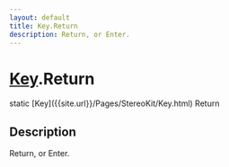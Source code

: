 ```yaml
---
layout: default
title: Key.Return
description: Return, or Enter.
---
```

# [Key]({{site.url}}/Pages/StereoKit/Key.html).Return

<div class='signature' markdown='1'>
static [Key]({{site.url}}/Pages/StereoKit/Key.html) Return
</div>

## Description
Return, or Enter.

